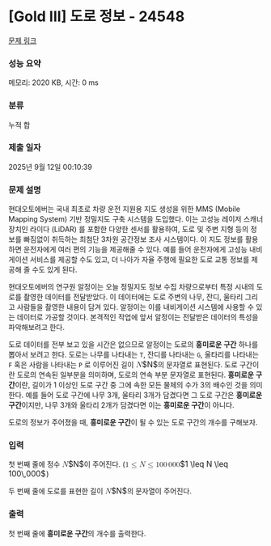 # [Gold III] 도로 정보 - 24548 

[문제 링크](https://www.acmicpc.net/problem/24548) 

### 성능 요약

메모리: 2020 KB, 시간: 0 ms

### 분류

누적 합

### 제출 일자

2025년 9월 12일 00:10:39

### 문제 설명

<p>현대오토에버는 국내 최초로 차량 운전 지원용 지도 생성을 위한 MMS (Mobile Mapping System) 기반 정밀지도 구축 시스템을 도입했다. 이는 고성능 레이저 스캐너 장치인 라이다 (LiDAR) 를 포함한 다양한 센서를 활용하여, 도로 및 주변 지형 등의 정보를 빠짐없이 취득하는 최첨단 3차원 공간정보 조사 시스템이다. 이 지도 정보를 활용하면 운전자에게 여러 편의 기능을 제공해줄 수 있다. 예를 들어 운전자에게 고성능 내비게이션 서비스를 제공할 수도 있고, 더 나아가 자율 주행에 필요한 도로 교통 정보를 제공해 줄 수도 있게 된다.</p>

<p>현대오토에버의 연구원 알정이는 오늘 정밀지도 정보 수집 차량으로부터 특정 시내의 도로를 촬영한 데이터를 전달받았다. 이 데이터에는 도로 주변의 나무, 잔디, 울타리 그리고 사람들을 촬영한 내용이 담겨 있다. 알정이는 이를 내비게이션 시스템에 사용할 수 있는 데이터로 가공할 것이다. 본격적인 작업에 앞서 알정이는 전달받은 데이터의 특성을 파악해보려고 한다.</p>

<p>도로 데이터를 전부 보고 있을 시간은 없으므로 알정이는 도로의 <strong>흥미로운 구간</strong> 하나를 뽑아서 보려고 한다. 도로는 나무를 나타내는 <code>T</code>, 잔디를 나타내는 <code>G</code>, 울타리를 나타내는 <code>F</code> 혹은 사람을 나타내는 <code>P</code> 로 이루어진 길이 <mjx-container class="MathJax" jax="CHTML" style="font-size: 109%; position: relative;"><mjx-math class="MJX-TEX" aria-hidden="true"><mjx-mi class="mjx-i"><mjx-c class="mjx-c1D441 TEX-I"></mjx-c></mjx-mi></mjx-math><mjx-assistive-mml unselectable="on" display="inline"><math xmlns="http://www.w3.org/1998/Math/MathML"><mi>N</mi></math></mjx-assistive-mml><span aria-hidden="true" class="no-mathjax mjx-copytext">$N$</span></mjx-container>의 문자열로 표현된다. 도로 구간이란 도로의 연속된 일부분을 의미하며, 도로의 연속 부분 문자열로 표현된다. <strong>흥미로운 구간</strong>이란, 길이가 1 이상인 도로 구간 중 그에 속한 모든 물체의 수가 3의 배수인 것을 의미한다. 예를 들어 도로 구간에 나무 3개, 울타리 3개가 담겼다면 그 도로 구간은 <strong>흥미로운 구간</strong>이지만, 나무 3개와 울타리 2개가 담겼다면 이는 <strong>흥미로운 구간</strong>이 아니다.</p>

<p>도로의 정보가 주어졌을 때, <strong>흥미로운 구간</strong>이 될 수 있는 도로 구간의 개수를 구해보자.</p>

### 입력 

 <p>첫 번째 줄에 정수 <mjx-container class="MathJax" jax="CHTML" style="font-size: 109%; position: relative;"><mjx-math class="MJX-TEX" aria-hidden="true"><mjx-mi class="mjx-i"><mjx-c class="mjx-c1D441 TEX-I"></mjx-c></mjx-mi></mjx-math><mjx-assistive-mml unselectable="on" display="inline"><math xmlns="http://www.w3.org/1998/Math/MathML"><mi>N</mi></math></mjx-assistive-mml><span aria-hidden="true" class="no-mathjax mjx-copytext">$N$</span></mjx-container>이 주어진다. (<mjx-container class="MathJax" jax="CHTML" style="font-size: 109%; position: relative;"><mjx-math class="MJX-TEX" aria-hidden="true"><mjx-mn class="mjx-n"><mjx-c class="mjx-c31"></mjx-c></mjx-mn><mjx-mo class="mjx-n" space="4"><mjx-c class="mjx-c2264"></mjx-c></mjx-mo><mjx-mi class="mjx-i" space="4"><mjx-c class="mjx-c1D441 TEX-I"></mjx-c></mjx-mi><mjx-mo class="mjx-n" space="4"><mjx-c class="mjx-c2264"></mjx-c></mjx-mo><mjx-mn class="mjx-n" space="4"><mjx-c class="mjx-c31"></mjx-c><mjx-c class="mjx-c30"></mjx-c><mjx-c class="mjx-c30"></mjx-c></mjx-mn><mjx-mstyle><mjx-mspace style="width: 0.167em;"></mjx-mspace></mjx-mstyle><mjx-mn class="mjx-n"><mjx-c class="mjx-c30"></mjx-c><mjx-c class="mjx-c30"></mjx-c><mjx-c class="mjx-c30"></mjx-c></mjx-mn></mjx-math><mjx-assistive-mml unselectable="on" display="inline"><math xmlns="http://www.w3.org/1998/Math/MathML"><mn>1</mn><mo>≤</mo><mi>N</mi><mo>≤</mo><mn>100</mn><mstyle scriptlevel="0"><mspace width="0.167em"></mspace></mstyle><mn>000</mn></math></mjx-assistive-mml><span aria-hidden="true" class="no-mathjax mjx-copytext">$1 \leq N \leq 100\,000$</span></mjx-container> )</p>

<p>두 번째 줄에 도로를 표현한 길이 <mjx-container class="MathJax" jax="CHTML" style="font-size: 109%; position: relative;"><mjx-math class="MJX-TEX" aria-hidden="true"><mjx-mi class="mjx-i"><mjx-c class="mjx-c1D441 TEX-I"></mjx-c></mjx-mi></mjx-math><mjx-assistive-mml unselectable="on" display="inline"><math xmlns="http://www.w3.org/1998/Math/MathML"><mi>N</mi></math></mjx-assistive-mml><span aria-hidden="true" class="no-mathjax mjx-copytext">$N$</span></mjx-container>의 문자열이 주어진다.</p>

### 출력 

 <p>첫 번째 줄에 <strong>흥미로운 구간</strong>의 개수를 출력한다.</p>

